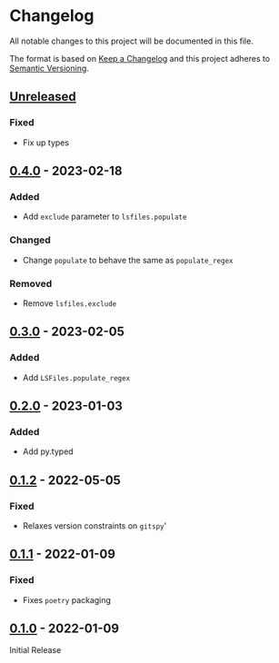Changelog
=========
All notable changes to this project will be documented in this file.

The format is based on [Keep a Changelog](http://keepachangelog.com/en/1.0.0/)
and this project adheres to [Semantic Versioning](http://semver.org/spec/v2.0.0.html).

[Unreleased](https://github.com/jshwi/lsfiles/compare/v0.4.0...HEAD)
------------------------------------------------------------------------
### Fixed
- Fix up types

[0.4.0](https://github.com/jshwi/lsfiles/releases/tag/v0.4.0) - 2023-02-18
------------------------------------------------------------------------
### Added
- Add `exclude` parameter to `lsfiles.populate`

### Changed
- Change `populate` to behave the same as `populate_regex`

### Removed
- Remove `lsfiles.exclude`

[0.3.0](https://github.com/jshwi/lsfiles/releases/tag/v0.3.0) - 2023-02-05
------------------------------------------------------------------------
### Added
-  Add `LSFiles.populate_regex`

[0.2.0](https://github.com/jshwi/lsfiles/releases/tag/v0.2.0) - 2023-01-03
------------------------------------------------------------------------
### Added
- Add py.typed

[0.1.2](https://github.com/jshwi/lsfiles/releases/tag/v0.1.2) - 2022-05-05
------------------------------------------------------------------------
### Fixed
- Relaxes version constraints on `gitspy`'

[0.1.1](https://github.com/jshwi/lsfiles/releases/tag/v0.1.1) - 2022-01-09
------------------------------------------------------------------------
### Fixed
- Fixes `poetry` packaging

[0.1.0](https://github.com/jshwi/lsfiles/releases/tag/v0.1.0) - 2022-01-09
------------------------------------------------------------------------
Initial Release
